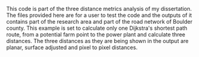 This code is part of the three distance metrics analysis of my dissertation. 
The files provided here are for a user to test the code and the outputs of it contains part of the research area and part of the road network of Boulder county.
This example is set to calculate only one Dijkstra's shortest path route, from a potential farm point to the power plant and calculate three distances.
The three distances as they are being shown in the output are planar, surface adjusted and pixel to pixel distances. 
